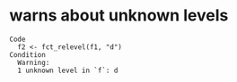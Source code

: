 # warns about unknown levels

    Code
      f2 <- fct_relevel(f1, "d")
    Condition
      Warning:
      1 unknown level in `f`: d

